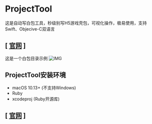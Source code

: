 # ProjectTool
这是自动写白包工具，秒级别写H5游戏壳包，可视化操作，极易使用，支持Swift、Objecive-C双语言

## [ [官网](https://www.yaozuopan.top/web/index.php/73.html) ]

这是一个白包目录示例
![IMG](https://www.yaozuopan.top/usr/uploads/2019/05/19410940.jpg)
## ProjectTool安装环境
- macOS 10.13+ (不支持Windows)
- Ruby
- xcodeproj (Ruby开源库)

## [ [官网](https://www.yaozuopan.top/web/index.php/73.html) ]
